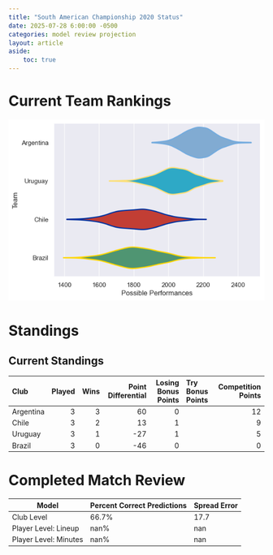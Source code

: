 ```yaml
---  
title: "South American Championship 2020 Status"  
date: 2025-07-28 6:00:00 -0500  
categories: model review projection  
layout: article  
aside:  
    toc: true  
---
```

# Current Team Rankings


![Club Rankings](plots/rankings_South_American_Championship_2020.png)
# Standings

## Current Standings


| Club      |   Played |   Wins |   Point Differential |   Losing Bonus Points | Try Bonus Points   |   Competition Points |
|:----------|---------:|-------:|---------------------:|----------------------:|:-------------------|---------------------:|
| Argentina |        3 |      3 |                   60 |                     0 |                    |                   12 |
| Chile     |        3 |      2 |                   13 |                     1 |                    |                    9 |
| Uruguay   |        3 |      1 |                  -27 |                     1 |                    |                    5 |
| Brazil    |        3 |      0 |                  -46 |                     0 |                    |                    0 |



# Completed Match Review


| Model | Percent Correct Predictions | Spread Error |
| ------ | ------ | ------ |
| Club Level | 66.7% | 17.7 |
| Player Level: Lineup | nan% | nan |
| Player Level: Minutes | nan% | nan |

